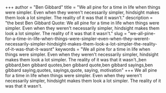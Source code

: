 +++
author = "Ben Gibbard"
title = "We all pine for a time in life when things were simpler. Even when they weren't necessarily simpler, hindsight makes them look a lot simpler. The reality of it was that it wasn't."
description = "the best Ben Gibbard Quote: We all pine for a time in life when things were simpler. Even when they weren't necessarily simpler, hindsight makes them look a lot simpler. The reality of it was that it wasn't."
slug = "we-all-pine-for-a-time-in-life-when-things-were-simpler-even-when-they-werent-necessarily-simpler-hindsight-makes-them-look-a-lot-simpler-the-reality-of-it-was-that-it-wasnt"
keywords = "We all pine for a time in life when things were simpler. Even when they weren't necessarily simpler, hindsight makes them look a lot simpler. The reality of it was that it wasn't.,ben gibbard,ben gibbard quotes,ben gibbard quote,ben gibbard sayings,ben gibbard saying,quotes, sayings,quote, saying, motivation"
+++
We all pine for a time in life when things were simpler. Even when they weren't necessarily simpler, hindsight makes them look a lot simpler. The reality of it was that it wasn't.
